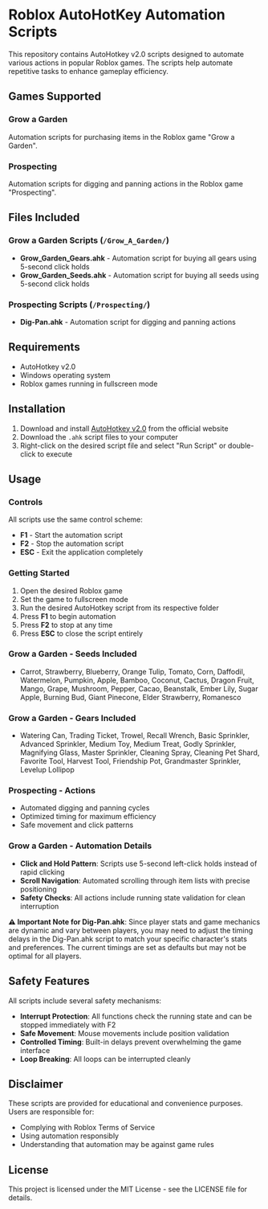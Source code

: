 # Roblox AutoHotKey Automation Scripts

This repository contains AutoHotkey v2.0 scripts designed to automate various actions in popular Roblox games. The scripts help automate repetitive tasks to enhance gameplay efficiency.

## Games Supported

### Grow a Garden
Automation scripts for purchasing items in the Roblox game "Grow a Garden".

### Prospecting
Automation scripts for digging and panning actions in the Roblox game "Prospecting".

## Files Included

### Grow a Garden Scripts (`/Grow_A_Garden/`)
- **Grow_Garden_Gears.ahk** - Automation script for buying all gears using 5-second click holds
- **Grow_Garden_Seeds.ahk** - Automation script for buying all seeds using 5-second click holds

### Prospecting Scripts (`/Prospecting/`)
- **Dig-Pan.ahk** - Automation script for digging and panning actions

## Requirements

- AutoHotkey v2.0
- Windows operating system
- Roblox games running in fullscreen mode

## Installation

1. Download and install [AutoHotkey v2.0](https://www.autohotkey.com/) from the official website
2. Download the `.ahk` script files to your computer
3. Right-click on the desired script file and select "Run Script" or double-click to execute

## Usage

### Controls

All scripts use the same control scheme:

- **F1** - Start the automation script
- **F2** - Stop the automation script
- **ESC** - Exit the application completely

### Getting Started

1. Open the desired Roblox game
2. Set the game to fullscreen mode
3. Run the desired AutoHotkey script from its respective folder
4. Press **F1** to begin automation
5. Press **F2** to stop at any time
6. Press **ESC** to close the script entirely

### Grow a Garden - Seeds Included

- Carrot, Strawberry, Blueberry, Orange Tulip, Tomato, Corn, Daffodil, Watermelon, Pumpkin, Apple, Bamboo, Coconut, Cactus, Dragon Fruit, Mango, Grape, Mushroom, Pepper, Cacao, Beanstalk, Ember Lily, Sugar Apple, Burning Bud, Giant Pinecone, Elder Strawberry, Romanesco

### Grow a Garden - Gears Included

- Watering Can, Trading Ticket, Trowel, Recall Wrench, Basic Sprinkler, Advanced Sprinkler, Medium Toy, Medium Treat, Godly Sprinkler, Magnifying Glass, Master Sprinkler, Cleaning Spray, Cleaning Pet Shard, Favorite Tool, Harvest Tool, Friendship Pot, Grandmaster Sprinkler, Levelup Lollipop

### Prospecting - Actions

- Automated digging and panning cycles
- Optimized timing for maximum efficiency
- Safe movement and click patterns

### Grow a Garden - Automation Details

- **Click and Hold Pattern**: Scripts use 5-second left-click holds instead of rapid clicking
- **Scroll Navigation**: Automated scrolling through item lists with precise positioning
- **Safety Checks**: All actions include running state validation for clean interruption

**⚠️ Important Note for Dig-Pan.ahk**: Since player stats and game mechanics are dynamic and vary between players, you may need to adjust the timing delays in the Dig-Pan.ahk script to match your specific character's stats and preferences. The current timings are set as defaults but may not be optimal for all players.

## Safety Features

All scripts include several safety mechanisms:

- **Interrupt Protection**: All functions check the running state and can be stopped immediately with F2
- **Safe Movement**: Mouse movements include position validation
- **Controlled Timing**: Built-in delays prevent overwhelming the game interface
- **Loop Breaking**: All loops can be interrupted cleanly

## Disclaimer

These scripts are provided for educational and convenience purposes. Users are responsible for:

- Complying with Roblox Terms of Service
- Using automation responsibly
- Understanding that automation may be against game rules

## License

This project is licensed under the MIT License - see the LICENSE file for details.
